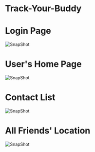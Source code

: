 # Track-Your-Buddy

<h1> Login Page </h1>  


![SnapShot](images/login.jpg)


<h1> User's Home Page </h1>  


![SnapShot](images/user's_location.jpg)

  
<h1> Contact List </h1>

![SnapShot](images/user's_contact.jpg)

   
<h1> All Friends' Location </h1>

![SnapShot](images/all_friends_location.jpg)
